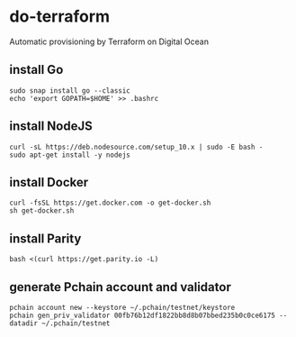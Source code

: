 # do-terraform
Automatic provisioning by Terraform on Digital Ocean

## install Go
```
sudo snap install go --classic
echo 'export GOPATH=$HOME' >> .bashrc
```
## install NodeJS
```
curl -sL https://deb.nodesource.com/setup_10.x | sudo -E bash -
sudo apt-get install -y nodejs
```
## install Docker
```
curl -fsSL https://get.docker.com -o get-docker.sh
sh get-docker.sh
```
## install Parity
```
bash <(curl https://get.parity.io -L)
```
## generate Pchain account and validator
```
pchain account new --keystore ~/.pchain/testnet/keystore
pchain gen_priv_validator 00fb76b12df1822bb8d8b07bbed235b0c0ce6175 --datadir ~/.pchain/testnet
```
